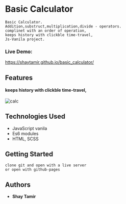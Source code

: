 
#  Basic Calculator
```
Basic Calculator.
Addition,substruct,multiplication,divide - operators.
complinet with an order of operation,
keeps history with clickble time-travel,
Js-Vanila project.

```
### Live Demo:
https://shaytamir.github.io/basic_calculator/

## Features
#### keeps history with clickble time-travel,

![calc](https://user-images.githubusercontent.com/24354228/109804656-2b7d4500-7c2b-11eb-8791-0dc455c13276.jpeg)



## Technologies Used
- JavaScript vanila
- Es6 modules
- HTML, SCSS 

## Getting Started
```
clone git and open with a live server 
or open with github-pages
```

## Authors

* **Shay Tamir** 




